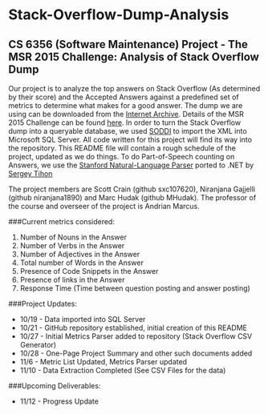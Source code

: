 Stack-Overflow-Dump-Analysis
============================

CS 6356 (Software Maintenance) Project - The MSR 2015 Challenge: Analysis of Stack Overflow Dump
------------------------------------------------------------------------------------------------

Our project is to analyze the top answers on Stack Overflow (As determined by their score) and the Accepted Answers against a predefined set of metrics to determine what makes for a good answer. The dump we are using can be downloaded from the [Internet Archive](https://archive.org/details/stackexchange). Details of the MSR 2015 Challenge can be found [here](http://2015.msrconf.org/challenge.php). In order to turn the Stack Overflow dump into a queryable database, we used [SODDI](https://github.com/peschkaj/soddi) to import the XML into Microsoft SQL Server. All code written for this project will find its way into the repository. This README file will contain a rough schedule of the project, updated as we do things.
To do Part-of-Speech counting on Answers, we use the [Stanford Natural-Language Parser](http://nlp.stanford.edu/software/lex-parser.shtml) ported to .NET by [Sergey Tihon](https://github.com/sergey-tihon/Stanford.NLP.NET)


The project members are Scott Crain (github sxc107620), Niranjana Gajjelli (github niranjana1890) and Marc Hudak (github MHudak). The professor of the course and overseer of the project is Andrian Marcus.

###Current metrics considered: 
1. Number of Nouns in the Answer
2. Number of Verbs in the Answer
3. Number of Adjectives in the Answer
4. Total number of Words in the Answer
5. Presence of Code Snippets in the Answer
6. Presence of links in the Answer
7. Response Time (Time between question posting and answer posting)

###Project Updates:
* 10/19 - Data imported into SQL Server  
* 10/21 - GitHub repository established, initial creation of this README  
* 10/27 - Initial Metrics Parser added to repository (Stack Overflow CSV Generator)  
* 10/28 - One-Page Project Summary and other such documents added
* 11/6 - Metric List Updated, Metrics Parser updated
* 11/10 - Data Extraction Completed (See CSV Files for the data)

###Upcoming Deliverables:
* 11/12 - Progress Update
